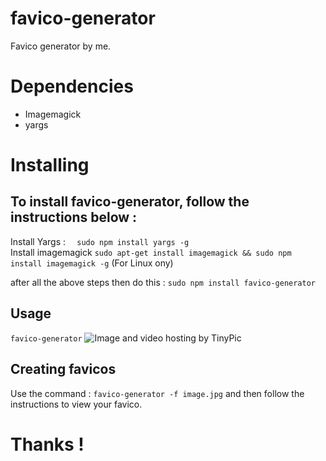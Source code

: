 # favico-generator
 Favico generator by me.
 
 # Dependencies
 
 - Imagemagick
 - yargs
 
 # Installing
 
## To install favico-generator, follow the instructions below :

Install Yargs : `  sudo npm install yargs -g`<br>
Install imagemagick `sudo apt-get install imagemagick && sudo npm install imagemagick -g` (For Linux ony)

after all the above steps then do this : `sudo npm install favico-generator`
 
 ## Usage
 `favico-generator`
 <img src="http://i67.tinypic.com/2ewi9h0.png" border="0" alt="Image and video hosting by TinyPic">
 
 ## Creating favicos 
 Use the command : `favico-generator -f image.jpg` and then follow the instructions to view your favico.
 
 
 # Thanks !

